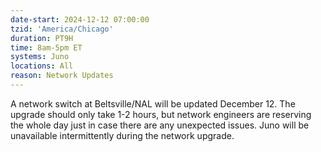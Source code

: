 ```yaml
---
date-start: 2024-12-12 07:00:00
tzid: 'America/Chicago'
duration: PT9H
time: 8am-5pm ET
systems: Juno
locations: All
reason: Network Updates
---
```


A network switch at Beltsville/NAL will be updated December 12. The upgrade should only take 1-2 hours, but network engineers are reserving the whole day just in case there are any unexpected issues.
Juno will be unavailable intermittently during the network upgrade.